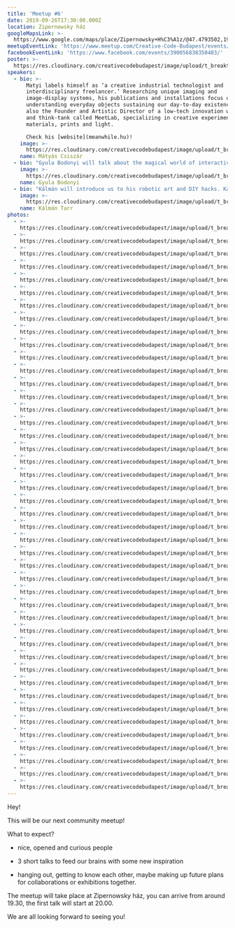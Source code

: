 ```yaml
---
title: 'Meetup #6'
date: 2019-09-26T17:30:00.000Z
location: Zipernowsky ház
googleMapsLink: >-
  https://www.google.com/maps/place/Zipernowsky+H%C3%A1z/@47.4793502,19.0483943,17z/data=!3m1!4b1!4m5!3m4!1s0x4741dc4d37cad0f3:0xaedaa955ce6b92fb!8m2!3d47.4793466!4d19.050583
meetupEventLink: 'https://www.meetup.com/Creative-Code-Budapest/events/qnhgzpyznbfb/'
facebookEventLink: 'https://www.facebook.com/events/390056838350483/'
poster: >-
  https://res.cloudinary.com/creativecodebudapest/image/upload/t_breakthumbnails/v1573761070/cc6/CCBP_FB_Group_Cover_7b_rfafp7.jpg
speakers:
  - bio: >-
      Matyi labels himself as ‘a creative industrial technologist and
      interdisciplinary freelancer.’ Researching unique imaging and
      image-display systems, his publications and installations focus on
      understanding everyday objects sustaining our day-to-day existence. He is
      also the Founder and Artistic Director of a low-tech innovation workshop
      and think-tank called MeetLab, specializing in creative experiments with
      materials, prints and light.

      Check his [website](meanwhile.hu)!
    image: >-
      https://res.cloudinary.com/creativecodebudapest/image/upload/t_breakthumbnails/v1573761047/cc6/csiszarmatyi_ma6rnq.jpg
    name: Mátyás Csiszár
  - bio: "Gyula Bodonyi will talk about the magical world of interactive particles. While he is experimenting with mimicing natural behaviors, he is generating other worldly visuals, that look very similar to naturally forming structures.\r\n\nWith some simple rules, and some initial chaos, Gyula can create very complex shapes, behaviors that constantly change and rearrange. He will present us some of these interactive particle systems and discover it with us.\r\n\nGyula in his job is creating interactive installations, for dance shows, he uses a node based developement platform called Touchdesigner and for him the most interesting thing in making interactive installations is that he can connect a digital world to our reality and interact with it in creative ways.\r\n\nCheck out what Gyula is doing [here](instagram.com/gyula.bodonyi/) or [here](https://vimeo.com/350798506)!"
    image: >-
      https://res.cloudinary.com/creativecodebudapest/image/upload/t_breakthumbnails/v1573761041/cc6/bodonyigyula_tc6pdh.jpg
    name: Gyula Bodonyi
  - bio: "Kálmán will introduce us to his robotic art and DIY hacks. Kálmán works with moving images and new media. His project The stage of Impossibilities is giving a tool to disabled children to perform such precise coordinated movements that otherwise they wouldn't be capable of, and help them play and perform with puppets.\r\n\nYou can see more of Kálmán's works [here](http://ezremek.com/)!"
    image: >-
      https://res.cloudinary.com/creativecodebudapest/image/upload/t_breakthumbnails/v1573761053/cc6/kalman_soe2ku.jpg
    name: Kálmán Tarr
photos:
  - >-
    https://res.cloudinary.com/creativecodebudapest/image/upload/t_breakthumbnails/v1570566497/cc6/P1080905_mdj46t.jpg
  - >-
    https://res.cloudinary.com/creativecodebudapest/image/upload/t_breakthumbnails/v1570566496/cc6/P1080871_atvzdh.jpg
  - >-
    https://res.cloudinary.com/creativecodebudapest/image/upload/t_breakthumbnails/v1570566493/cc6/P1080872_ihygqm.jpg
  - >-
    https://res.cloudinary.com/creativecodebudapest/image/upload/t_breakthumbnails/v1570566492/cc6/P1080889_kdps1f.jpg
  - >-
    https://res.cloudinary.com/creativecodebudapest/image/upload/t_breakthumbnails/v1570566489/cc6/P1080876_rrvwzo.jpg
  - >-
    https://res.cloudinary.com/creativecodebudapest/image/upload/t_breakthumbnails/v1570566489/cc6/P1080903_hwop1x.jpg
  - >-
    https://res.cloudinary.com/creativecodebudapest/image/upload/t_breakthumbnails/v1570566484/cc6/P1080861_w2jwhd.jpg
  - >-
    https://res.cloudinary.com/creativecodebudapest/image/upload/t_breakthumbnails/v1570566484/cc6/P1080917_ymw4lx.jpg
  - >-
    https://res.cloudinary.com/creativecodebudapest/image/upload/t_breakthumbnails/v1570566484/cc6/P1080928_lzjkg9.jpg
  - >-
    https://res.cloudinary.com/creativecodebudapest/image/upload/t_breakthumbnails/v1570566484/cc6/P1080875_irpkrg.jpg
  - >-
    https://res.cloudinary.com/creativecodebudapest/image/upload/t_breakthumbnails/v1570566481/cc6/P1080900_j4v9a8.jpg
  - >-
    https://res.cloudinary.com/creativecodebudapest/image/upload/t_breakthumbnails/v1570566479/cc6/P1080967_nme8tn.jpg
  - >-
    https://res.cloudinary.com/creativecodebudapest/image/upload/t_breakthumbnails/v1570566478/cc6/P1080966_dsteax.jpg
  - >-
    https://res.cloudinary.com/creativecodebudapest/image/upload/t_breakthumbnails/v1570566479/cc6/P1080860_j3ukwx.jpg
  - >-
    https://res.cloudinary.com/creativecodebudapest/image/upload/t_breakthumbnails/v1570566473/cc6/P1080960_v8od3v.jpg
  - >-
    https://res.cloudinary.com/creativecodebudapest/image/upload/t_breakthumbnails/v1570566473/cc6/P1080965_nryarc.jpg
  - >-
    https://res.cloudinary.com/creativecodebudapest/image/upload/t_breakthumbnails/v1570566472/cc6/P1080838_jmynw6.jpg
  - >-
    https://res.cloudinary.com/creativecodebudapest/image/upload/t_breakthumbnails/v1570566472/cc6/P1080976_l509un.jpg
  - >-
    https://res.cloudinary.com/creativecodebudapest/image/upload/t_breakthumbnails/v1570566470/cc6/P1080829_x4tdj5.jpg
  - >-
    https://res.cloudinary.com/creativecodebudapest/image/upload/t_breakthumbnails/v1570566469/cc6/P1080833_rdmwao.jpg
  - >-
    https://res.cloudinary.com/creativecodebudapest/image/upload/t_breakthumbnails/v1570566467/cc6/P1080977_gymfmd.jpg
  - >-
    https://res.cloudinary.com/creativecodebudapest/image/upload/t_breakthumbnails/v1570566464/cc6/P1080953_qvxage.jpg
  - >-
    https://res.cloudinary.com/creativecodebudapest/image/upload/t_breakthumbnails/v1570566461/cc6/P1080986_zngzpa.jpg
  - >-
    https://res.cloudinary.com/creativecodebudapest/image/upload/t_breakthumbnails/v1570566464/cc6/P1080951_h7thmg.jpg
  - >-
    https://res.cloudinary.com/creativecodebudapest/image/upload/t_breakthumbnails/v1570566460/cc6/P1080940_oc4gr3.jpg
  - >-
    https://res.cloudinary.com/creativecodebudapest/image/upload/t_breakthumbnails/v1570566458/cc6/P1080942_z7e65k.jpg
  - >-
    https://res.cloudinary.com/creativecodebudapest/image/upload/t_breakthumbnails/v1570566458/cc6/P1080957_jxmugm.jpg
  - >-
    https://res.cloudinary.com/creativecodebudapest/image/upload/t_breakthumbnails/v1570566454/cc6/P1080968_obsd9x.jpg
  - >-
    https://res.cloudinary.com/creativecodebudapest/image/upload/t_breakthumbnails/v1570566452/cc6/P1080983_pxziee.jpg
  - >-
    https://res.cloudinary.com/creativecodebudapest/image/upload/t_breakthumbnails/v1570566452/cc6/P1080884_myu8s0.jpg
  - >-
    https://res.cloudinary.com/creativecodebudapest/image/upload/t_breakthumbnails/v1570566452/cc6/P1080879_snaxjo.jpg
  - >-
    https://res.cloudinary.com/creativecodebudapest/image/upload/t_breakthumbnails/v1570566447/cc6/P1080934_fidjst.jpg
  - >-
    https://res.cloudinary.com/creativecodebudapest/image/upload/t_breakthumbnails/v1570566447/cc6/P1080881_a5wwdt.jpg
  - >-
    https://res.cloudinary.com/creativecodebudapest/image/upload/t_breakthumbnails/v1570566446/cc6/P1080893_nrgsey.jpg
  - >-
    https://res.cloudinary.com/creativecodebudapest/image/upload/t_breakthumbnails/v1570566444/cc6/P1080897_kpvpo2.jpg
  - >-
    https://res.cloudinary.com/creativecodebudapest/image/upload/t_breakthumbnails/v1570566442/cc6/P1080887_uytbsb.jpg
  - >-
    https://res.cloudinary.com/creativecodebudapest/image/upload/t_breakthumbnails/v1570566441/cc6/P1080896_obaebz.jpg
  - >-
    https://res.cloudinary.com/creativecodebudapest/image/upload/t_breakthumbnails/v1570566439/cc6/P1080882_lg3bsy.jpg
  - >-
    https://res.cloudinary.com/creativecodebudapest/image/upload/t_breakthumbnails/v1570566436/cc6/P1080844_szh3qj.jpg
  - >-
    https://res.cloudinary.com/creativecodebudapest/image/upload/t_breakthumbnails/v1570566433/cc6/P1080921_bsuj73.jpg
  - >-
    https://res.cloudinary.com/creativecodebudapest/image/upload/t_breakthumbnails/v1570566430/cc6/P1080909_q5ohig.jpg
  - >-
    https://res.cloudinary.com/creativecodebudapest/image/upload/t_breakthumbnails/v1570566430/cc6/P1080841_dbnku1.jpg
  - >-
    https://res.cloudinary.com/creativecodebudapest/image/upload/t_breakthumbnails/v1570566430/cc6/P1080918_o6ynmz.jpg
  - >-
    https://res.cloudinary.com/creativecodebudapest/image/upload/t_breakthumbnails/v1570566426/cc6/pop_jhtf6w.gif
---
```

Hey!

This will be our next community meetup!

What to expect?

- nice, opened and curious people

- 3 short talks to feed our brains with some new inspiration

- hanging out, getting to know each other, maybe making up future plans for collaborations or exhibitions together.

The meetup will take place at Zipernowsky ház, you can arrive from around 19.30, the first talk will start at 20.00.

We are all looking forward to seeing you!
